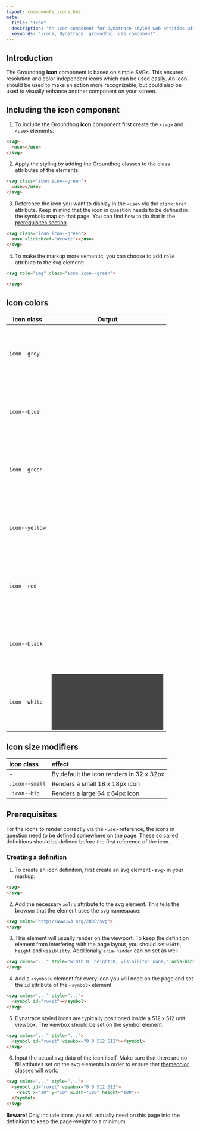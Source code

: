 ```yaml
---
layout: components_icons.hbs
meta:
  title: "Icon"
  description: "An icon component for Dynatrace styled web entities with css and markup examples."
  keywords: "icons, Dynatrace, groundhog, css component"
---
```


## Introduction
The Groundhog **icon** component is based on simple SVGs. This ensures resolution and color independent icons which can be used easily. An icon should be used to make an action more recognizable, but could also be used to visually enhance another component on your screen.

## Including the icon component
1. To include the Groundhog **icon** component first create the `<svg>` and `<use>` elements:
```html
<svg>
  <use></use>
</svg>
```
2. Apply the styling by adding the Groundhog classes to the class attributes of the elements:
```html
<svg class="icon icon--green">
  <use></use>
</svg>
```
3. Reference the icon you want to display in the `<use>` via the `xlink:href` attribute. Keep in mind that the icon in question needs to be defined in the symbols map on that page. You can find how to do that in the [prerequisites section][prerequisites].
```html
<svg class="icon icon--green">
  <use xlink:href="#ruxit"></use>
</svg>
```
4. To make the markup more semantic, you can choose to add `role` attribute to the svg element:
```html
<svg role="img" class="icon icon--green">
  ...
</svg>
```

## Icon colors

| Icon class | Output |
|------------|--------|
| `icon--grey` | <svg role="img" class="icon icon--grey"><use xlink:href="#ruxit"></use></svg> |
| `icon--blue` | <svg role="img" class="icon icon--blue"><use xlink:href="#ruxit"></use></svg> |
| `icon--green` | <svg role="img" class="icon icon--green"><use xlink:href="#ruxit"></use></svg> |
| `icon--yellow` | <svg role="img" class="icon icon--yellow"><use xlink:href="#ruxit"></use></svg> |
| `icon--red` | <svg role="img" class="icon icon--red"><use xlink:href="#ruxit"></use></svg> |
| `icon--black` | <svg role="img" class="icon icon--black"><use xlink:href="#ruxit"></use></svg> |
| `icon--white` | <svg role="img" class="icon icon--white" style="background-color: #454546"><use xlink:href="#ruxit"></use></svg> |


## Icon size modifiers

| Icon class | effect |
| :------------- | :------------- |
| - | By default the icon renders in 32 x 32px |
| `.icon--small` | Renders a small 18 x 18px icon |
| `.icon--big` | Renders a large 64 x 64px icon |


## Prerequisites

For the icons to render correctly via the `<use>` reference, the icons in question need to be defined somewhere on the page. These so called definitions should be defined before the first reference of the icon.

### Creating a definition
1. To create an icon definition, first create an svg element `<svg>` in your markup:
```html
<svg>
</svg>
```
2. Add the necessary `xmlns` attribute to the svg element. This tells the browser that the element uses the svg namespace:
```html
<svg xmlns="http://www.w3.org/2000/svg">
</svg>
```
3. This element will usually render on the viewport. To keep the definition element from interfering with the page layout, you should set `width`, `height` and `visiblilty`. Additionally `aria-hidden` can be set as well
```html
<svg xmlns="..." style="width:0; height:0; visibility: none;" aria-hidden="true">
</svg>
```
4. Add a `<symbol>` element for every icon you will need on the page and set the `id` attribute of the `<symbol>` element
```html
<svg xmlns="..." style="...">
  <symbol id="ruxit"></symbol>
</svg>
```
5. Dynatrace styled icons are typically positioned inside a 512 x 512 unit viewbox. The viewbox should be set on the symbol element:
```html
<svg xmlns="..." style="...">
  <symbol id="ruxit" viewbox="0 0 512 512"></symbol>
</svg>
```
6. Input the actual svg data of the icon itself. Make sure that there are no fill attibutes set on the svg elements in order to ensure that [themecolor classes][iconcolors] will work.
```html
<svg xmlns="..." style="...">
  <symbol id="ruxit" viewbox="0 0 512 512">
    <rect x="10" y="10" width="100" height="100"/>
  </symbol>
</svg>
```

**Beware!** Only include icons you will actually need on this page into the definition to keep the page-weight to a minimum.

[prerequisites]: #prerequisites
[iconcolors]: #icon-colors
